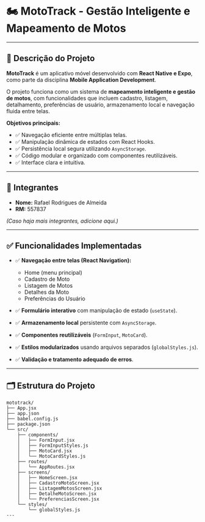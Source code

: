 # 🏍️ MotoTrack - Gestão Inteligente e Mapeamento de Motos

---

## 🎯 Descrição do Projeto

**MotoTrack** é um aplicativo móvel desenvolvido com **React Native e Expo**, como parte da disciplina **Mobile Application Development**.

O projeto funciona como um sistema de **mapeamento inteligente e gestão de motos**, com funcionalidades que incluem cadastro, listagem, detalhamento, preferências de usuário, armazenamento local e navegação fluida entre telas.

**Objetivos principais:**

- ✅ Navegação eficiente entre múltiplas telas.
- ✅ Manipulação dinâmica de estados com React Hooks.
- ✅ Persistência local segura utilizando `AsyncStorage`.
- ✅ Código modular e organizado com componentes reutilizáveis.
- ✅ Interface clara e intuitiva.

---

## 👥 Integrantes

- **Nome:** Rafael Rodrigues de Almeida  
- **RM:** 557837

*(Caso haja mais integrantes, adicione aqui.)*

---

## ✅ Funcionalidades Implementadas

- ✅ **Navegação entre telas (React Navigation):**
  - Home (menu principal)
  - Cadastro de Moto
  - Listagem de Motos
  - Detalhes da Moto
  - Preferências do Usuário

- ✅ **Formulário interativo** com manipulação de estado (`useState`).

- ✅ **Armazenamento local** persistente com `AsyncStorage`.

- ✅ **Componentes reutilizáveis** (`FormInput`, `MotoCard`).

- ✅ **Estilos modularizados** usando arquivos separados (`globalStyles.js`).

- ✅ **Validação e tratamento adequado de erros**.

---

## 🗂️ Estrutura do Projeto

```plaintext
mototrack/
├── App.jsx
├── app.json
├── babel.config.js
├── package.json
└── src/
    ├── components/
    │   ├── FormInput.jsx
    │   ├── FormInputStyles.js
    │   ├── MotoCard.jsx
    │   └── MotoCardStyles.js
    ├── routes/
    │   └── AppRoutes.jsx
    ├── screens/
    │   ├── HomeScreen.jsx
    │   ├── CadastroMotoScreen.jsx
    │   ├── ListagemMotosScreen.jsx
    │   ├── DetalheMotoScreen.jsx
    │   └── PreferenciasScreen.jsx
    └── styles/
        └── globalStyles.js
---
